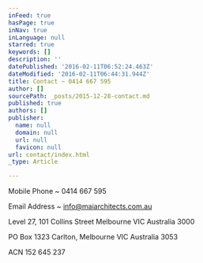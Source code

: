```yaml
---
inFeed: true
hasPage: true
inNav: true
inLanguage: null
starred: true
keywords: []
description: ''
datePublished: '2016-02-11T06:52:24.463Z'
dateModified: '2016-02-11T06:44:31.944Z'
title: Contact ~ 0414 667 595
author: []
sourcePath: _posts/2015-12-28-contact.md
published: true
authors: []
publisher:
  name: null
  domain: null
  url: null
  favicon: null
url: contact/index.html
_type: Article

---
```

Mobile Phone ~ 0414 667 595

Email Address ~ info@maiarchitects.com.au

Level 27, 101 Collins Street Melbourne VIC Australia 3000

PO Box 1323 Carlton, Melbourne VIC Australia 3053

ACN 152 645 237